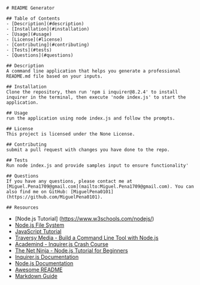 
    # README Generator
    
    ## Table of Contents
    - [Description](#description)
    - [Installation](#installation)
    - [Usage](#usage)
    - [License](#license)
    - [Contributing](#contributing)
    - [Tests](#tests)
    - [Questions](#questions)
    
    ## Description
    A command line application that helps you generate a professional README.md file based on your inputs.
    
    ## Installation
    Clone the repository, then run 'npm i inquirer@8.2.4' to install inquirer in the terminal, then execute 'node index.js' to start the application.
    
    ## Usage
    run the application using node index.js and follow the prompts.
    
    ## License
    This project is licensed under the None License.
    
    ## Contributing
    submit a pull request with changes you have done to the repo.
    
    ## Tests
    Run node index.js and provide samples input to ensure functionality'
    
    ## Questions
    If you have any questions, please contact me at [Miguel.Pena1709@gmail.com](mailto:Miguel.Pena1709@gmail.com). You can also find me on GitHub: [MiguelPena0101](https://github.com/MiguelPena0101).

    ## Resources
- [Node.js Tutorial] (https://www.w3schools.com/nodejs/)
- [Node.js File System](https://www.w3schools.com/nodejs/nodejs_filesystem.asp)
- [JavaScript Tutorial](https://www.w3schools.com/js/)
- [Traversy Media - Build a Command Line Tool with Node.js](https://www.youtube.com/watch?v=2zD3bWwMPcI)
- [Academind - Inquirer.js Crash Course](https://www.youtube.com/watch?v=4CI0iNuwLwU)
- [The Net Ninja - Node.js Tutorial for Beginners](https://www.youtube.com/watch?v=U8XF6AFGqlc)
- [Inquirer.js Documentation](https://www.npmjs.com/package/inquirer)
- [Node.js Documentation](https://nodejs.org/en/docs/)
- [Awesome README](https://github.com/matiassingers/awesome-readme)
- [Markdown Guide](https://www.markdownguide.org/)
      